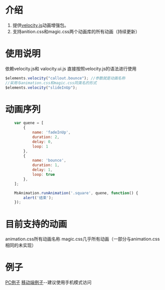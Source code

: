 介绍
======
1. 提供[velocity.js](http://julian.com/research/velocity/)动画增强包。
2. 支持anition.css和magic.css两个动画库的所有动画（持续更新）

使用说明
======
依赖velocity.js和 valocity.ui.js
直接按照velocity.js的语法进行使用

```js
$elements.velocity("callout.bounce"); //参数就是动画名称
//采用与animation.css和magic.css同类名的形式
$elements.velocity("slideInUp");
```

动画序列
======
```js
	var quene = [
		{
			name: 'fadeInUp',
			duration: 2,
			delay: 0,
			loop: 1
		},
		{
			name: 'bounce',
			duration: 1,
			delay: 1,
			loop: true
		},
	];

	MsAnimation.runAnimation('.square', quene, function() {
		alert('结束');
	});
```

目前支持的动画
======
animation.css所有动画名称
magic.css几乎所有动画（一部分与animation.css相同的未实现）

例子
======
[PC例子](http://maoshuai.sinaapp.com/ttgcw.html)
[移动端例子](http://h5.baomitu.com/app/f5349.html)--建议使用手机模式访问
